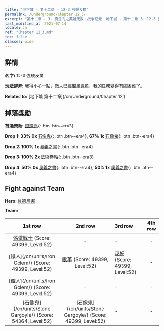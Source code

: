 ```yaml
---
title: "地下城 - 第十二章 - 12-3 強硬反撲"
permalink: /Underground/Chapter 12_3/
excerpt: "第十二章 - 3. 魔法门之英雄无敌：战争纪元  地下城 - 第十二章_3. 12-3 強硬反撲"
last_modified_at: 2021-07-14
locale: cn
ref: "Chapter 12_3.md"
toc: false
classes: wide
---
```


## 詳情

 **名字:** 12-3 強硬反撲

 **玩法詳解:**       我得小心一點，敵人已經聞風喪膽，我的任務變得有些困難了。

 **Related to:** [地下城 第十二章](/cn/Underground/Chapter 12/)

## 掉落獎勵

 **首通獎勵:** [銀鑰匙](/cn/Items/con_693/){: .btn .btn--era3}

 **Drop 1:** **33% 0x** [石像鬼](/cn/Items/unt_236/){: .btn .btn--era4}, **67% 1x** [石像鬼](/cn/Items/unt_236/){: .btn .btn--era4}

 **Drop 2:** **100% 1x** [奧義之書](/cn/Items/mat_53/){: .btn .btn--era4}

 **Drop 3:** **100% 2x** [法術卷軸](/cn/Items/con_694/){: .btn .btn--era3}

 **Drop 4:** **50% 0x** [奧義之書](/cn/Items/mat_46/){: .btn .btn--era4}, **50% 1x** [奧義之書](/cn/Items/mat_46/){: .btn .btn--era4}


## Fight against Team
 **Hero:** [維德尼娜](/cn/heroes/Vidomina/)

 **Team:**


  | 1st row | 2nd row | 3rd row | 4th row |
  |:----:|:----:|:----|:----:|
  | [骷髏戰士](/cn/units/Skeleton/) (Score: 49399, Level:52)  | - | - | - |
  | [鐵人](/cn/units/Iron Golem/) (Score: 49399, Level:52)  | [歌革](/cn/units/Gog/) (Score: 49399, Level:52)  | [巫妖](/cn/units/Lich/) (Score: 49399, Level:52)  | - |
  | [鐵人](/cn/units/Iron Golem/) (Score: 49399, Level:52)  | - | - | - |
  | [石像鬼](/cn/units/Stone Gargoyle/) (Score: 54364, Level:52)  | [石像鬼](/cn/units/Stone Gargoyle/) (Score: 49399, Level:52)  | - | - |


